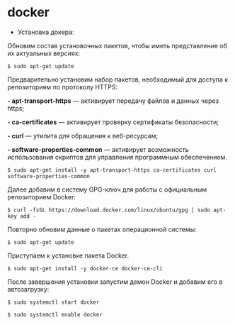 # docker
* Установка докера:

Обновим состав установочных пакетов, чтобы иметь представление об их актуальных версиях:

`$ sudo apt-get update`

Предварительно установим набор пакетов, необходимый для доступа к репозиториям по протоколу HTTPS:

**- apt-transport-https** — активирует передачу файлов и данных через https;

**- ca-сertificates** — активирует проверку сертификаты безопасности;

**- curl** — утилита для обращения к веб-ресурсам;

**- software-properties-common** — активирует возможность использования скриптов для управления программным обеспечением.

`$ sudo apt-get install -y apt-transport-https ca-certificates curl software-properties-common`

Далее добавим в систему GPG-ключ для работы с официальным репозиторием Docker:

`$ curl -fsSL https://download.docker.com/linux/ubuntu/gpg | sudo apt-key add -`

Повторно обновим данные о пакетах операционной системы:

`$ sudo apt-get update`

Приступаем к установке пакета Docker.

`$ sudo apt-get install -y docker-ce docker-ce-cli`

После завершения установки запустим демон Docker и добавим его в автозагрузку:

`$ sudo systemctl start docker`

`$ sudo systemctl enable docker`